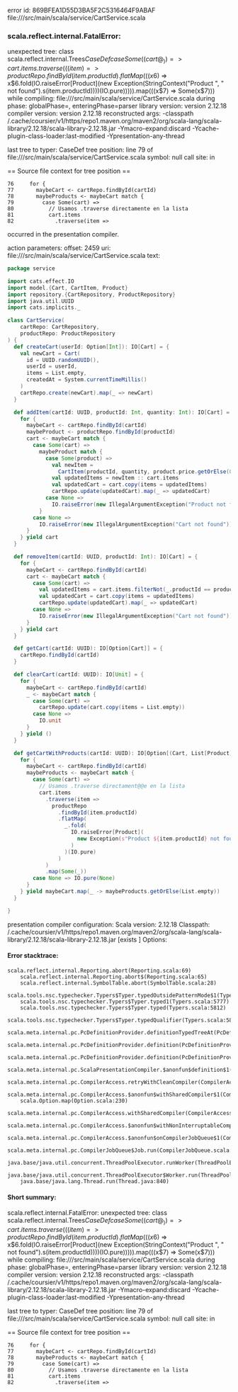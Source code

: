 error id: 869BFEA1D55D3BA5F2C5316464F9ABAF
file://<WORKSPACE>/src/main/scala/service/CartService.scala
### scala.reflect.internal.FatalError: 
  unexpected tree: class scala.reflect.internal.Trees$CaseDef
case Some((cart @ _)) => cart.items.traverse(((item) => productRepo.findById(item.productId).flatMap(((x$6) => x$6.fold(IO.raiseError[Product](new Exception(StringContext("Product ", " not found").s(item.productId))))(IO.pure))))).map(((x$7) => Some(x$7)))
     while compiling: file://<WORKSPACE>/src/main/scala/service/CartService.scala
        during phase: globalPhase=<no phase>, enteringPhase=parser
     library version: version 2.12.18
    compiler version: version 2.12.18
  reconstructed args: -classpath <HOME>/.cache/coursier/v1/https/repo1.maven.org/maven2/org/scala-lang/scala-library/2.12.18/scala-library-2.12.18.jar -Ymacro-expand:discard -Ycache-plugin-class-loader:last-modified -Ypresentation-any-thread

  last tree to typer: CaseDef
       tree position: line 79 of file://<WORKSPACE>/src/main/scala/service/CartService.scala
              symbol: null
           call site: <none> in <none>

== Source file context for tree position ==

    76     for {
    77       maybeCart <- cartRepo.findById(cartId)
    78       maybeProducts <- maybeCart match {
    79         case Some(cart) =>
    80           // Usamos .traverse directamente en la lista
    81           cart.items
    82             .traverse(item =>

occurred in the presentation compiler.



action parameters:
offset: 2459
uri: file://<WORKSPACE>/src/main/scala/service/CartService.scala
text:
```scala
package service

import cats.effect.IO
import model.{Cart, CartItem, Product}
import repository.{CartRepository, ProductRepository}
import java.util.UUID
import cats.implicits._

class CartService(
    cartRepo: CartRepository,
    productRepo: ProductRepository
) {
  def createCart(userId: Option[Int]): IO[Cart] = {
    val newCart = Cart(
      id = UUID.randomUUID(),
      userId = userId,
      items = List.empty,
      createdAt = System.currentTimeMillis()
    )
    cartRepo.create(newCart).map(_ => newCart)
  }

  def addItem(cartId: UUID, productId: Int, quantity: Int): IO[Cart] = {
    for {
      maybeCart <- cartRepo.findById(cartId)
      maybeProduct <- productRepo.findById(productId)
      cart <- maybeCart match {
        case Some(cart) =>
          maybeProduct match {
            case Some(product) =>
              val newItem =
                CartItem(productId, quantity, product.price.getOrElse(0f))
              val updatedItems = newItem :: cart.items
              val updatedCart = cart.copy(items = updatedItems)
              cartRepo.update(updatedCart).map(_ => updatedCart)
            case None =>
              IO.raiseError(new IllegalArgumentException("Product not found"))
          }
        case None =>
          IO.raiseError(new IllegalArgumentException("Cart not found"))
      }
    } yield cart
  }

  def removeItem(cartId: UUID, productId: Int): IO[Cart] = {
    for {
      maybeCart <- cartRepo.findById(cartId)
      cart <- maybeCart match {
        case Some(cart) =>
          val updatedItems = cart.items.filterNot(_.productId == productId)
          val updatedCart = cart.copy(items = updatedItems)
          cartRepo.update(updatedCart).map(_ => updatedCart)
        case None =>
          IO.raiseError(new IllegalArgumentException("Cart not found"))
      }
    } yield cart
  }

  def getCart(cartId: UUID): IO[Option[Cart]] = {
    cartRepo.findById(cartId)
  }

  def clearCart(cartId: UUID): IO[Unit] = {
    for {
      maybeCart <- cartRepo.findById(cartId)
      _ <- maybeCart match {
        case Some(cart) =>
          cartRepo.update(cart.copy(items = List.empty))
        case None =>
          IO.unit
      }
    } yield ()
  }

  def getCartWithProducts(cartId: UUID): IO[Option[(Cart, List[Product])]] = {
    for {
      maybeCart <- cartRepo.findById(cartId)
      maybeProducts <- maybeCart match {
        case Some(cart) =>
          // Usamos .traverse directament@@e en la lista
          cart.items
            .traverse(item =>
              productRepo
                .findById(item.productId)
                .flatMap(
                  _.fold(
                    IO.raiseError[Product](
                      new Exception(s"Product ${item.productId} not found")
                    )
                  )(IO.pure)
                )
            )
            .map(Some(_))
        case None => IO.pure(None)
      }
    } yield maybeCart.map(_ -> maybeProducts.getOrElse(List.empty))
  }

}

```


presentation compiler configuration:
Scala version: 2.12.18
Classpath:
<HOME>/.cache/coursier/v1/https/repo1.maven.org/maven2/org/scala-lang/scala-library/2.12.18/scala-library-2.12.18.jar [exists ]
Options:





#### Error stacktrace:

```
scala.reflect.internal.Reporting.abort(Reporting.scala:69)
	scala.reflect.internal.Reporting.abort$(Reporting.scala:65)
	scala.reflect.internal.SymbolTable.abort(SymbolTable.scala:28)
	scala.tools.nsc.typechecker.Typers$Typer.typedOutsidePatternMode$1(Typers.scala:5760)
	scala.tools.nsc.typechecker.Typers$Typer.typed1(Typers.scala:5777)
	scala.tools.nsc.typechecker.Typers$Typer.typed(Typers.scala:5812)
	scala.tools.nsc.typechecker.Typers$Typer.typedQualifier(Typers.scala:5896)
	scala.meta.internal.pc.PcDefinitionProvider.definitionTypedTreeAt(PcDefinitionProvider.scala:190)
	scala.meta.internal.pc.PcDefinitionProvider.definition(PcDefinitionProvider.scala:69)
	scala.meta.internal.pc.PcDefinitionProvider.definition(PcDefinitionProvider.scala:17)
	scala.meta.internal.pc.ScalaPresentationCompiler.$anonfun$definition$1(ScalaPresentationCompiler.scala:479)
	scala.meta.internal.pc.CompilerAccess.retryWithCleanCompiler(CompilerAccess.scala:182)
	scala.meta.internal.pc.CompilerAccess.$anonfun$withSharedCompiler$1(CompilerAccess.scala:155)
	scala.Option.map(Option.scala:230)
	scala.meta.internal.pc.CompilerAccess.withSharedCompiler(CompilerAccess.scala:154)
	scala.meta.internal.pc.CompilerAccess.$anonfun$withNonInterruptableCompiler$1(CompilerAccess.scala:132)
	scala.meta.internal.pc.CompilerAccess.$anonfun$onCompilerJobQueue$1(CompilerAccess.scala:209)
	scala.meta.internal.pc.CompilerJobQueue$Job.run(CompilerJobQueue.scala:152)
	java.base/java.util.concurrent.ThreadPoolExecutor.runWorker(ThreadPoolExecutor.java:1136)
	java.base/java.util.concurrent.ThreadPoolExecutor$Worker.run(ThreadPoolExecutor.java:635)
	java.base/java.lang.Thread.run(Thread.java:840)
```
#### Short summary: 

scala.reflect.internal.FatalError: 
  unexpected tree: class scala.reflect.internal.Trees$CaseDef
case Some((cart @ _)) => cart.items.traverse(((item) => productRepo.findById(item.productId).flatMap(((x$6) => x$6.fold(IO.raiseError[Product](new Exception(StringContext("Product ", " not found").s(item.productId))))(IO.pure))))).map(((x$7) => Some(x$7)))
     while compiling: file://<WORKSPACE>/src/main/scala/service/CartService.scala
        during phase: globalPhase=<no phase>, enteringPhase=parser
     library version: version 2.12.18
    compiler version: version 2.12.18
  reconstructed args: -classpath <HOME>/.cache/coursier/v1/https/repo1.maven.org/maven2/org/scala-lang/scala-library/2.12.18/scala-library-2.12.18.jar -Ymacro-expand:discard -Ycache-plugin-class-loader:last-modified -Ypresentation-any-thread

  last tree to typer: CaseDef
       tree position: line 79 of file://<WORKSPACE>/src/main/scala/service/CartService.scala
              symbol: null
           call site: <none> in <none>

== Source file context for tree position ==

    76     for {
    77       maybeCart <- cartRepo.findById(cartId)
    78       maybeProducts <- maybeCart match {
    79         case Some(cart) =>
    80           // Usamos .traverse directamente en la lista
    81           cart.items
    82             .traverse(item =>